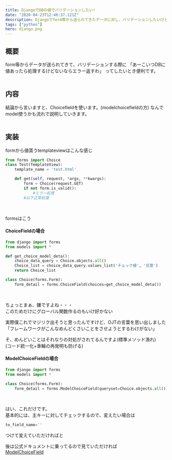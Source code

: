 ```yaml
---
title: DjangoでDBの値でバリデーションしたい!
date: "2020-04-23T12:46:37.121Z"
description: Djangoでform等から送られてきたデータに対し、バリデーションしたいけど正規表現とかじゃなく、DBにあるかどうかを確認したいときに便利です。
tags: ["python"]
hero: django.png
---
```


## 概要

form等からデータが送られてきて、バリデーションする際に
「あーこいつDBに値あったら処理するけどないならエラー返すわ」
ってしたいとき便利です。
<br>
<br>

## 内容

結論から言いますと、Choicefieldを使います。(modelchoicefieldの方)
なんでmodel使うかも流れで説明していきます。
<br>
<br>

## 実装

formから値貰うtemplateviewはこんな感じ
```py
from forms import Choice
class Test(TemplateView):
    template_name = 'test.html'

    def get(self, request, *args, **kwargs):
        form = Choice(request.GET)
        if not form.is_valid():
            #エラー処理
        #以下正常処理
```
<br>

formsはこう
#### ChoiceFieldの場合

```py
from django import forms
from models import *

def get_choice_model_deta():
    choice_data_query = Choice.objects.all()
    Choice_list = choice_data_query.values_list('チェック値', '任意')
    return Choice_list

class Choice(forms.Form):
    form_detail = forms.ChoiceField(choices=get_choice_model_deta())
```
<br>

ちょっとまぁ、嫌ですよね・・・<br>
このためだけにグローバル関数作るのもいけ好かない<br>

実際僕これでマジリク出そうと思ったんですけど、OJTの言葉を思い出しました
「フレームワークがこんなめんどくさいことをさせようとするわけがない」<br>

そ、めんどいことはそれなりの対処がされてるんですよ(標準メソッド漁れ)<br>
(コード統一化+車輪の再発明も防げる)

#### ModelChoiceFieldの場合
```py
from django import forms
from models import *

class Choice(forms.Form):
    form_detail = forms.ModelChoiceField(queryset=Choice.objects.all())
```
<br>

はい、これだけです。<br>
基本的には、主キーに対してチェックするので、変えたい場合は
```py
to_field_name=''
```

つけて変えていただければと

後は公式ドキュメントに乗ってるので見ていただければ<br>
[ModelChoiceField](https://docs.djangoproject.com/en/3.0/ref/forms/fields/#modelchoicefield)
